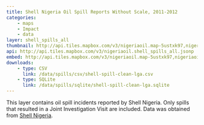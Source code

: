```yaml
---
title: Shell Nigeria Oil Spill Reports Without Scale, 2011-2012
categories: 
    - maps
    - Impact
    - data
layer: shell_spills_all
thumbnail: http://api.tiles.mapbox.com/v3/nigeriaoil.map-5ustxk97,nigeriaoil.shell_spills_all/6/33/25.png128
api: http://api.tiles.mapbox.com/v3/nigeriaoil.shell_spills_all.jsonp
embed: http://api.tiles.mapbox.com/v3/nigeriaoil.map-5ustxk97,nigeriaoil.shell_spills_all.html
downloads:
    - type: CSV
      link: /data/spills/csv/shell-spill-clean-lga.csv
    - type: SQLite
      link: /data/spills/sqlite/shell-spill-clean-lga.sqlite
---
```

<p>This layer contains oil spill incidents reported by Shell Nigeria. Only spills that resulted in a Joint Investigation Visit are included. Data was obtained from <a href="http://shell.com.ng/">Shell Nigeria</a>.</p>
